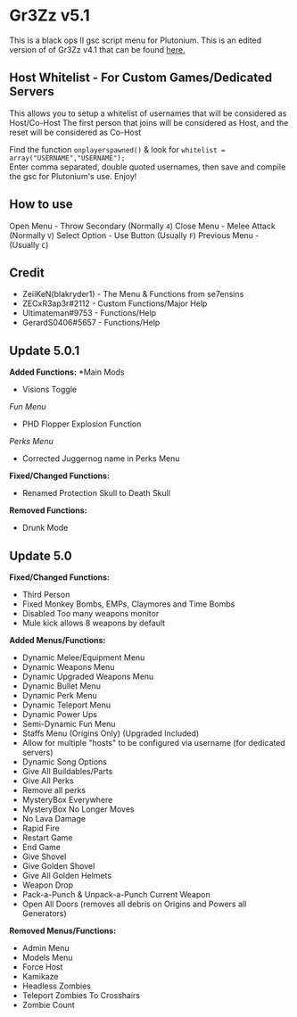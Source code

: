 # Gr3Zz v5.1

This is a black ops II gsc script menu for Plutonium. This is an edited version of of Gr3Zz v4.1 that can be found [here.](https://www.se7ensins.com/forums/threads/release-gsc-black-ops-2-gr3zz-v4-1-zombie-patch-xbox-ps3-pc.1205963/
)

## Host Whitelist - For Custom Games/Dedicated Servers
This allows you to setup a whitelist of usernames that will be considered as Host/Co-Host
The first person that joins will be considered as Host, and the reset will be considered as Co-Host

Find the function `onplayerspawned()` & look for `whitelist = array("USERNAME","USERNAME");`<br />
Enter comma separated, double quoted usernames, then save and compile the gsc for Plutonium's use. Enjoy!

## How to use

Open Menu - Throw Secondary (Normally `4`)
Close Menu - Melee Attack (Normally `V`)
Select Option - Use Button (Usually `F`)
Previous Menu - (Usually `C`)

## Credit

- ZeiiKeN(blakryder1) - The Menu & Functions from se7ensins
- ZECxR3ap3r#2112 - Custom Functions/Major Help
- Ultimateman#9753 - Functions/Help
- GerardS0406#5657 - Functions/Help

## Update 5.0.1
**Added Functions:**
*Main Mods
- Visions Toggle

*Fun Menu*
- PHD Flopper Explosion Function 

*Perks Menu*
- Corrected Juggernog name in Perks Menu

**Fixed/Changed Functions:**
- Renamed Protection Skull to Death Skull

**Removed Functions:**
- Drunk Mode

## Update 5.0

**Fixed/Changed Functions:**

- Third Person
- Fixed Monkey Bombs, EMPs, Claymores and Time Bombs
- Disabled Too many weapons monitor
- Mule kick allows 8 weapons by default

**Added Menus/Functions:**

- Dynamic Melee/Equipment Menu
- Dynamic Weapons Menu
- Dynamic Upgraded Weapons Menu
- Dynamic Bullet Menu
- Dynamic Perk Menu
- Dynamic Teleport Menu
- Dynamic Power Ups
- Semi-Dynamic Fun Menu
- Staffs Menu (Origins Only) (Upgraded Included)
- Allow for multiple "hosts" to be configured via username (for dedicated servers)
- Dynamic Song Options
- Give All Buildables/Parts
- Give All Perks
- Remove all perks
- MysteryBox Everywhere
- MysteryBox No Longer Moves
- No Lava Damage
- Rapid Fire
- Restart Game
- End Game
- Give Shovel
- Give Golden Shovel
- Give All Golden Helmets
- Weapon Drop
- Pack-a-Punch & Unpack-a-Punch Current Weapon
- Open All Doors (removes all debris on Origins and Powers all Generators)

**Removed Menus/Functions:**

- Admin Menu
- Models Menu
- Force Host
- Kamikaze
- Headless Zombies
- Teleport Zombies To Crosshairs
- Zombie Count
